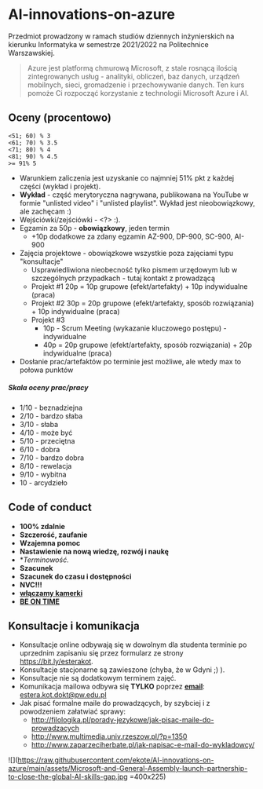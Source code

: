 # AI-innovations-on-azure
Przedmiot prowadzony w ramach studiów dziennych inżynierskich na kierunku Informatyka w semestrze 2021/2022 na Politechnice Warszawskiej.

> Azure jest platformą chmurową Microsoft, z stale rosnącą ilością zintegrowanych usług - analityki, obliczeń, baz danych, urządzeń mobilnych, sieci, gromadzenie i przechowywanie danych. Ten kurs pomoże Ci rozpocząć korzystanie z technologii Microsoft Azure i AI.



## Oceny (procentowo)

```
<51; 60) % 3
<61; 70) % 3.5
<71; 80) % 4
<81; 90) % 4.5
>= 91% 5
```

- Warunkiem zaliczenia jest uzyskanie co najmniej 51% pkt z każdej części (wykład i projekt).
- **Wykład** - część merytoryczna nagrywana, publikowana na YouTube w formie "unlisted video" i "unlisted playlist". Wykład jest nieobowiązkowy, ale zachęcam :)
- Wejściówki/zejściówki - <?> :).
- Egzamin za 50p - **obowiązkowy**, jeden termin
  - +10p dodatkowe za zdany egzamin AZ-900, DP-900, SC-900, AI-900
- Zajęcia projektowe - obowiązkowe wszystkie poza zajęciami typu "konsultacje"
  - Usprawiedliwiona nieobecność tylko pismem urzędowym lub w szczególnych przypadkach - tutaj kontakt z prowadzącą
  - Projekt #1  20p = 10p grupowe (efekt/artefakty) + 10p indywidualne (praca)
  - Projekt #2  30p = 20p grupowe (efekt/artefakty, sposób rozwiązania) + 10p indywidualne (praca)
  - Projekt #3  
    - 10p - Scrum Meeting (wykazanie kluczowego postępu) - indywidualne
    - 40p = 20p grupowe  (efekt/artefakty, sposób rozwiązania) + 20p indywidualne (praca)
- Dosłanie prac/artefaktów po terminie jest możliwe, ale wtedy max to połowa punktów



##### Skala oceny prac/pracy

- 1/10 - beznadziejna
- 2/10 - bardzo słaba
- 3/10 - słaba
- 4/10 - może być
- 5/10 - przeciętna
- 6/10 - dobra
- 7/10 - bardzo dobra
- 8/10 - rewelacja
- 9/10 - wybitna
- 10 - arcydzieło



## Code of conduct

- **100% zdalnie**
- **Szczerość, zaufanie**
- **Wzajemna pomoc**
- **Nastawienie na nową wiedzę, rozwój i naukę**
- **Terminowość.*
- **Szacunek**
- **Szacunek do czasu i dostępności**
- **NVC!!!**
- <u>**włączamy kamerki**</u>
- **<u>BE ON TIME</u>**



## Konsultacje i komunikacja

- Konsultacje online odbywają się w dowolnym dla studenta terminie po uprzednim zapisaniu się przez formularz ze strony https://bit.ly/esterakot. 
- Konsultacje stacjonarne są zawieszone (chyba, że w Gdyni ;) ).
- Konsultacje nie są dodatkowym terminem zajęć.
- Komunikacja mailowa odbywa się **TYLKO** poprzez **<u>email</u>**: estera.kot.dokt@pw.edu.pl
- Jak pisać formalne maile do prowadzących, by szybciej i z powodzeniem załatwiać sprawy:
  - http://filologika.pl/porady-jezykowe/jak-pisac-maile-do-prowadzacych
  - http://www.multimedia.univ.rzeszow.pl/?p=1350
  - http://www.zaparzeciherbate.pl/jak-napisac-e-mail-do-wykladowcy/

![](https://raw.githubusercontent.com/ekote/AI-innovations-on-azure/main/assets/Microsoft-and-General-Assembly-launch-partnership-to-close-the-global-AI-skills-gap.jpg =400x225)

